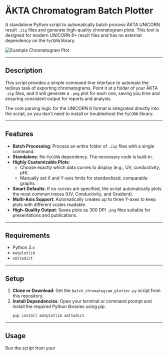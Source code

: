 # ÄKTA Chromatogram Batch Plotter

A standalone Python script to automatically batch process ÄKTA UNICORN result `.zip` files and generate high-quality chromatogram plots. This tool is designed for modern *UNICORN 6+* result files and has no external dependency on the `PyCORN` library.

![Example Chromatogram Plot](sample.jpg)

---

## Description

This script provides a simple command-line interface to automate the tedious task of exporting chromatograms. Point it at a folder of your ÄKTA `.zip` files, and it will generate a `.png` plot for each one, saving you time and ensuring consistent output for reports and analysis.

The core parsing logic for the UNICORN 6 format is integrated directly into the script, so you don't need to install or troubleshoot the `PyCORN` library.

---

## Features

- **Batch Processing**: Process an entire folder of `.zip` files with a single command.
- **Standalone**: No `PyCORN` dependency. The necessary code is built-in.
- **Highly Customizable Plots**:
  - Choose exactly which data curves to display (e.g., UV, conductivity, pH).
  - Manually set X and Y-axis limits for standardized, comparable graphs.
- **Smart Defaults**: If no curves are specified, the script automatically plots the most common traces (UV, Conductivity, and Gradient).
- **Multi-Axis Support**: Automatically creates up to three Y-axes to keep plots with different scales readable.
- **High-Quality Output**: Saves plots as 300 DPI `.png` files suitable for presentations and publications.

---

## Requirements

- Python 3.x
- `matplotlib`
- `xmltodict`

---

## Setup

1.  **Clone or Download**: Get the `batch_chromatogram_plotter.py` script from this repository.
2.  **Install Dependencies**: Open your terminal or command prompt and install the required Python libraries using pip.
    ```bash
    pip install matplotlib xmltodict
    ```

---

## Usage

Run the script from your
